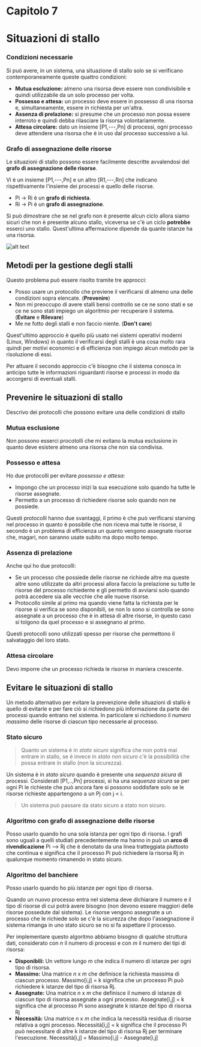# Capitolo 7
# Situazioni di stallo

### Condizioni necessarie

Si può avere, in un sistema, una situazione di stallo solo se si verificano contemporaneamente queste quattro condizioni:

* **Mutua escluzione:** almeno una risorsa deve essere non condivisibile e quindi utilizzabile da un solo processo per volta.
* **Possesso e attesa:** un processo deve essere in possesso di una risorsa e, simultaneamente, essere in richiesta per un'altra.
* **Assenza di prelazione:** si presume che un processo non possa essere interroto e quindi debba rilasciare la risorsa volontariamente.
* **Attesa circolare:** dato un insieme [P1,---,Pn] di processi, ogni processo deve attendere una risorsa che è in uso dal processo successivo a lui.

### Grafo di assegnazione delle risorse

Le situazioni di stallo possono essere facilmente descritte avvalendosi del **grafo di assegnazione delle risorse**. 

Vi è un insieme [P1,---,Pn] e un altro [R1,---,Rn] che indicano rispettivamente l'insieme dei processi e quello delle risorse.

* Pi -> Ri è un **grafo di richiesta**.
* Ri -> Pi è un **grafo di assegnazione**.

Si può dimostrare che se nel grafo non è presente alcun ciclo allora siamo sicuri che non è presente alcuno stallo, viceversa se c'è un ciclo **potrebbe** esserci uno stallo. Quest'ultima affermazione dipende da quante istanze ha una risorsa.

![alt text](http://imgur.com/a/b0qZD "Grafo circolare con e senza stallo")


## Metodi per la gestione degli stalli

Questo problema può essere risolto tramite tre approcci:

* Posso usare un protocollo che previene il verificarsi di almeno una delle condizioni sopra elencate. (**Prevenire**)
* Non mi preoccupo di avere stalli bensì controllo se ce ne sono stati e se ce ne sono stati impiego un algoritmio per recuperare il sistema. (**Evitare** e **Rilevare**)
* Me ne fotto degli stalli e non faccio niente. (**Don't care**)

Quest'ultimo approccio è quello più usato nei sistemi operativi moderni (Linux, Windows) in quanto il verificarsi degli stalli è una cosa molto rara quindi per motivi economici e di efficienza non impiego alcun metodo per la risoluzione di essi.

Per attuare il secondo approccio c'è bisogno che il sistema conosca in anticipo tutte le informazioni riguardanti risorse e processi in modo da accorgersi di eventuali stalli.

## Prevenire le situazioni di stallo

Descrivo dei protocolli che possono evitare una delle condizioni di stallo

### Mutua esclusione

Non possono esserci procotolli che mi evitano la mutua esclusione in quanto deve esistere almeno una risorsa che non sia condivisa.

### Possesso e attesa

Ho due protocolli per evitare *possesso e attesa*:

* Impongo che un processo inizi la sua esecuzione solo quando ha tutte le risorse assegnate.
* Permetto a un processo di richiedere risorse solo quando non ne possiede.

Questi protocolli hanno due svantaggi, il primo è che può verificarsi starving nel processo in quanto è possibile che non riceva mai tutte le risorse, il secondo è un problema di efficienza un quanto vengono assegnate risorse che, magari, non saranno usate subito ma dopo molto tempo.

### Assenza di prelazione

Anche qui ho due protocolli:

* Se un processo che possiede delle risorse ne richiede altre ma queste altre sono utilizzate da altri processi allora faccio la prelazione su tutte le risorse del processo richiedente e gli permetto di avviarsi solo quando potrà accedere sia alle vecchie che alle nuove risorse.
* Protocollo simile al primo ma quando viene fatta la richiesta per le risorse si verifica se sono disponibili, se non lo sono si controlla se sono assegnate a un processo che è in attesa di altre risorse, in questo caso si tolgono da quel processo e si assegnano al primo.

Questi protocolli sono utilizzati spesso per risorse che permettono il salvataggio del loro stato.

### Attesa circolare

Devo imporre che un processo richieda le risorse in maniera crescente.

## Evitare le situazioni di stallo

Un metodo alternativo per evitare la prevenzione delle situazioni di stallo è quello di evitarle e per fare ciò si richiedono più informazione da parte dei processi quando entrano nel sistema. In particolare si richiedono il *numero massimo* delle risorse di ciascun tipo necessarie al processo.

### Stato sicuro

>Quanto un sistema è in *stato sicuro* significa che non potrà mai entrare in stallo, se è invece in *stato non sicuro* c'è la possibilità che possa entrare in stallo (non la sicurezza).

Un sistema è in *stato sicuro* quando è presente una *sequenza sicura* di processi. Considerati [P1,..,Pn] processi, si ha una *sequenza sicura* se per ogni Pi le richieste che può ancora fare si possono soddisfare solo se le risorse richieste appartengono a un Pj con j < i.

> Un sistema può passare da stato sicuro a stato non sicuro.

### Algoritmo con grafo di assegnazione delle risorse

Posso usarlo quando ho una sola istanza per ogni tipo di risorsa. I grafi sono uguali a quelli studiati precedentemente ma hanno in può un **arco di rivendicazione** Pi --> Rj che è denotato da una linea tratteggiata piuttosto che continua e significa che il processo Pi può richiedere la risorsa Rj in qualunque momento rimanendo in stato sicuro.

### Algoritmo del banchiere

Posso usarlo quando ho più istanze per ogni tipo di risorsa.

Quando un nuovo processo entra nel sistema deve dichiarare il numero e il tipo di risorse di cui potrà avere bisogno (non devono essere maggiori delle risorse possedute dal sistema). Le risorse vengono assegnate a un processo che le richiede solo se c'è la sicurezza che dopo l'assegnazione il sistema rimanga in uno stato sicuro se no si fa aspettare il processo.

Per implementare questo algoritmo abbiamo bisogno di qualche struttura dati, considerato con *n* il numero di processi e con *m* il numero dei tipi di risorsa:

* **Disponibili:** Un vettore lungo *m* che indica il numero di istanze per ogni tipo di risorsa.
* **Massimo:** Una matrice *n* x *m* che definisce la richiesta massima di ciascun processo. Massimo[i,j] = k significa che un processo Pi può richiedere k istanze del tipo di risorsa Rj.
* **Assegnate:** Una matrice *n* x *m* che definisce il numero di istanze di ciascun tipo di risorsa assegnate a ogni processo. Assegnate[i,j] = k significa che al processo Pi sono assegnate k istanze del tipo di risorsa Rj
* **Necessità:** Una matrice *n* x *m* che indica la necessità residua di risorse relativa a ogni processo. Necessità[i,j] = k significa che il processo Pi può necessitare di altre k istanze del tipo di risorsa Rj per terminare l'esecuzione. Necessità[i,j] = Massimo[i,j] - Assegnate[i,j]


